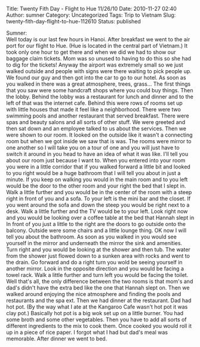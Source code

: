Title: Twenty Fith Day - Flight to Hue 11/26/10
Date: 2010-11-27 02:40
Author: sumner
Category: Uncategorized
Tags: Trip to Vietnam
Slug: twenty-fith-day-flight-to-hue-112610
Status: published

Sumner:  
Well today is our last few hours in Hanoi. After breakfast we went to
the air port for our flight to Hue. (Hue is located in the central part
of Vietnam.) It took only one hour to get there and when we did we had
to show our baggage claim tickets. Mom was so unused to having to do
this so she had to dig for the tickets! Anyway the airport was extremely
small so we just walked outside and people with signs were there waiting
to pick people up. We found our guy and then got into the car to go to
our hotel. As soon as you walked in there was a great atmosphere, trees,
grass... The first things that you saw were some handcraft shops where
you could buy things. Then the lobby. Behind the lobby was a restaurant
for lunch and dinner and to the left of that was the internet cafe.
Behind this were rows of rooms set up with little houses that made it
feel like a neighborhood. There were two swimming pools and another
restaurant that served breakfast. There were spas and beauty salons and
all sorts of other stuff. We were greeted and then sat down and an
employee talked to us about the services. Then we were shown to our
room. It looked on the outside like it wasn't a connecting room but when
we got inside we saw that is was. The rooms were mirror to one another
so I will take you on a tour of one and you will just have to switch it
around in you head to have an idea of what it was like. I'll tell you
about our room just because I want to. When you entered into your room
you were in a little corridor that if you walked forward a little bit
and looked to you right would be a huge bathroom that I will tell you
about in just a minute. If you keep on walking you would in the main
room and to you left would be the door to the other room and your right
the bed that I slept in. Walk a little further and you would be in the
center of the room with a steep right in front of you and a sofa. To
your left is the mini bar and the closet. If you went around the sofa
and down the steep you would be right next to a desk. Walk a little
further and the TV would be to your left. Look right now and you would
be looking over a coffee table at the bed that Hannah slept in In front
of you just a little to the right are the doors to go outside onto the
balcony. Outside were some chairs and a little lounge thing. OK now I
will tell you about the bathroom. As soon as you walked in you would see
yourself in the mirror and underneath the mirror the sink and amenities.
Turn right and you would be looking at the shower and then tub. The
water from the shower just flowed down to a sunken area with rocks and
went to the drain. Go forward and do a right turn you wold be seeing
yourself in another mirror. Look in the opposite direction and you would
be facing a towel rack. Walk a little further and turn left you would be
facing the toilet. Well that's all, the only difference between the two
rooms is that mom's and dad's didn't have the extra bed like the one
that Hannah slept on. Then we walked around enjoying the nice atmosphere
and finding the pools and restaurants and the spa ext. Then we had
dinner at the restaurant. Dad had hot pot. (By the way what I ate at the
Kangaroo Cafe wasn't hot pot it was clay pot.) Basically hot pot is a
big wok set up on a little burner. You had some broth and some other
vegetables. Then you have to add all sorts of different ingredients to
the mix to cook them. Once cooked you would roll it up in a piece of
rice paper. I forgot what I had but dad's meal was memorable. After
dinner we went to bed.
